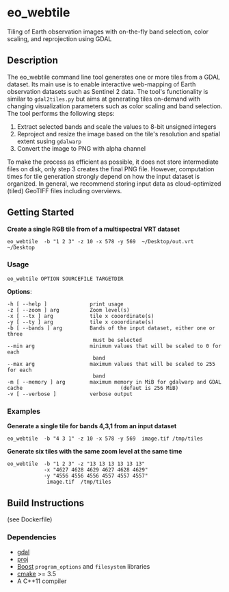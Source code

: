 # eo_webtile
Tiling of Earth observation images with on-the-fly band selection, color scaling, and reprojection using GDAL


## Description

The eo_webtile command line tool generates one or more tiles from a GDAL dataset. Its main use is to enable interactive web-mapping of Earth observation datasets such as Sentinel 2 data. The tool's functionality is similar to `gdal2tiles.py` but aims at generating tiles on-demand with changing visualization parameters such as color scaling and band selection. The tool performs the following steps:

1. Extract selected bands and scale the values to 8-bit unsigned integers
2. Reproject and resize the image based on the tile's resolution and spatial extent susing `gdalwarp`
3. Convert the image to PNG with alpha channel

To make the process as efficient as possible, it does not store intermediate files on disk, only step 3 creates the final PNG file. However, computation times for tile generation strongly depend on how the input dataset is organized. In general, we recommend storing input data as cloud-optimized (tiled) GeoTIFF files 
including overviews. 

## Getting Started

**Create a single RGB tile from of a multispectral VRT dataset**
```
eo_webtile  -b "1 2 3" -z 10 -x 578 -y 569  ~/Desktop/out.vrt  ~/Desktop
```

### Usage

`eo_webtile OPTION SOURCEFILE TARGETDIR`

**Options**:
```
-h [ --help ]              print usage
-z [ --zoom ] arg          Zoom level(s)
-x [ --tx ] arg            tile x cooordinate(s)
-y [ --ty ] arg            tile x cooordinate(s)
-b [ --bands ] arg         Bands of the input dataset, either one or three 
                            must be selected
--min arg                  minimum values that will be scaled to 0 for each 
                            band
--max arg                  maximum values that will be scaled to 255 for each
                            band
-m [ --memory ] arg        maximum memory in MiB for gdalwarp and GDAL cache                                (defaut is 256 MiB)
-v [ --verbose ]           verbose output
```


### Examples

**Generate a single tile for bands 4,3,1 from an input dataset**
``` 
eo_webtile  -b "4 3 1" -z 10 -x 578 -y 569  image.tif /tmp/tiles
```

**Generate six tiles with the same zoom level at the same time**
```
eo_webtile  -b "1 2 3" -z "13 13 13 13 13 13" 
            -x "4627 4628 4629 4627 4628 4629" 
            -y "4556 4556 4556 4557 4557 4557" 
             image.tif  /tmp/tiles
```





## Build Instructions
(see Dockerfile)


### Dependencies
* [gdal](http://www.gdal.org/)
* [proj](http://proj4.org/)
* [Boost](http://www.boost.org/) `program_options` and `filesystem` libraries
* [cmake](https://cmake.org/) >= 3.5
* A C++11 compiler